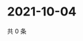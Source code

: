 # 2021-10-04

共 0 条

<!-- BEGIN WEIBO -->
<!-- 最后更新时间 Mon Oct 04 2021 13:09:59 GMT+0800 (China Standard Time) -->

<!-- END WEIBO -->
